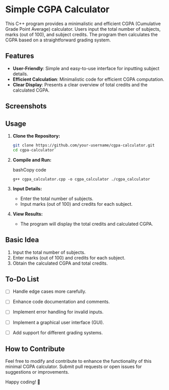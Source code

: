 # Simple CGPA Calculator

This C++ program provides a minimalistic and efficient CGPA (Cumulative Grade Point Average) calculator. Users input the total number of subjects, marks (out of 100), and subject credits. The program then calculates the CGPA based on a straightforward grading system.

## Features

- **User-Friendly**: Simple and easy-to-use interface for inputting subject details.
- **Efficient Calculation**: Minimalistic code for efficient CGPA computation.
- **Clear Display**: Presents a clear overview of total credits and the calculated CGPA.

## Screenshots

## Usage

1. **Clone the Repository:**
   ```bash
   git clone https://github.com/your-username/cgpa-calculator.git
   cd cgpa-calculator` 

2.  **Compile and Run:**
    
    bashCopy code
    
    `g++ cgpa_calculator.cpp -o cgpa_calculator
    ./cgpa_calculator` 
    
3.  **Input Details:**
    
    -   Enter the total number of subjects.
    -   Input marks (out of 100) and credits for each subject.
4.  **View Results:**
    
    -   The program will display the total credits and calculated CGPA.

##  Basic Idea

1. Input the total number of subjects.
2. Enter marks (out of 100) and credits for each subject.
3. Obtain the calculated CGPA and total credits.
## To-Do List

- [ ] Handle edge cases more carefully.
- [ ] Enhance code documentation and comments.
- [ ] Implement error handling for invalid inputs.
- [ ] Implement a graphical user interface (GUI).
- [ ] Add support for different grading systems.


## How to Contribute

Feel free to modify and contribute to enhance the functionality of this minimal CGPA calculator. Submit pull requests or open issues for suggestions or improvements.

Happy coding! 🚀

